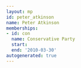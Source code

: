 ```yaml
---
layout: mp
id: peter_atkinson
name: Peter Atkinson
memberships:
- id: con
  name: Conservative Party
  start: 
  end: '2010-03-30'
autogenerated: true
---
```

